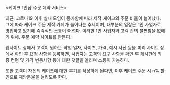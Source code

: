 <케이크 1인샵 주문 예약 서비스>


최근, 코로나19 이후 실내 모임이 증가함에 따라 제작 케이크의 주문 비율이 늘어났다.
그에 따라 케이크 주문 제작 카페가 늘어나는 추세이며, 대부분의 업장은 1인 사업자로 영업하고 있기에 즉각적인 소통이 어렵다.
이러한 1인 사업자와 고객 간의 불편함을 없애기 위해, 주문 예약 사이트를 만든다.

웹사이트 상에서 고객이 원하는 픽업 일자, 사이즈, 가격, 예시 사진 등을 미리 사이트 상에서 확인 후 요청 사항을  등록하면, 사업자는 고객의 요구 사항을 확인 후 게시판에 최종 컨펌 및 가격 변동사항 등에 대한 댓글을 올리며 소통이 가능하다.

또한 고객이 자신의 케이크에 대한 후기를 작성하게 된다면, 이후 케이크 주문 시 n% 할인으로 재방문율을 늘리도록 한다.
